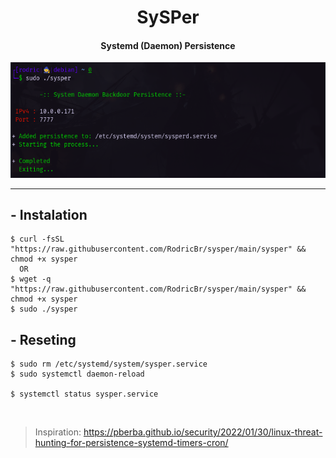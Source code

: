 <h1 align="center">SySPer</h2>

<h4 align="center"><strong>Systemd (Daemon) Persistence</strong></h4>

<p align="center">
  <img border="0" src="./assets/sysper.png" alt="sysper example">
</p>

<hr>

## - Instalation <br>
```console
$ curl -fsSL "https://raw.githubusercontent.com/RodricBr/sysper/main/sysper" && chmod +x sysper
  OR
$ wget -q "https://raw.githubusercontent.com/RodricBr/sysper/main/sysper" && chmod +x sysper
$ sudo ./sysper
```

## - Reseting <br>
```console
$ sudo rm /etc/systemd/system/sysper.service
$ sudo systemctl daemon-reload

$ systemctl status sysper.service
```

<br>

> Inspiration: https://pberba.github.io/security/2022/01/30/linux-threat-hunting-for-persistence-systemd-timers-cron/
